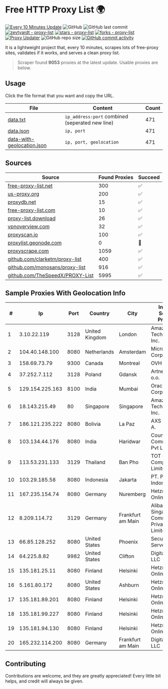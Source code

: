 
# Free HTTP Proxy List 🌍

[![Every 10 Minutes Update](https://github.com/mertguvencli/http-proxy-list/actions/workflows/main.yml/badge.svg?branch=main)](https://github.com/mertguvencli/http-proxy-list/actions/workflows/main.yml)
![GitHub](https://img.shields.io/github/license/mertguvencli/http-proxy-list)
![GitHub last commit](https://img.shields.io/github/last-commit/mertguvencli/http-proxy-list)
[![zevtyardt - proxy-list](https://img.shields.io/static/v1?label=zevtyardt&message=proxy-list&color=blue&logo=github)](https://github.com/zevtyardt/proxy-list "Go to GitHub repo")
[![stars - proxy-list](https://img.shields.io/github/stars/zevtyardt/proxy-list?style=social)](https://github.com/zevtyardt/proxy-list)
[![forks - proxy-list](https://img.shields.io/github/forks/zevtyardt/proxy-list?style=social)](https://github.com/zevtyardt/proxy-list)
[![Proxy Updater](https://github.com/zevtyardt/proxy-list/workflows/Proxy%20Updater/badge.svg)](https://github.com/zevtyardt/proxy-list/actions?query=workflow:"Proxy+Updater")
![GitHub repo size](https://img.shields.io/github/repo-size/zevtyardt/proxy-list)
[![GitHub commit activity](https://img.shields.io/github/commit-activity/m/zevtyardt/proxy-list?logo=commits)](https://github.com/zevtyardt/proxy-list/commits/main)

It is a lightweight project that, every 10 minutes, scrapes lots of free-proxy sites, validates if it works, and serves a clean proxy list.

> Scraper found **9053** proxies at the latest update. Usable proxies are below.

## Usage

Click the file format that you want and copy the URL.

|File|Content|Count|
|----|-------|-----|
|[data.txt](https://raw.githubusercontent.com/mertguvencli/http-proxy-list/main/proxy-list/data.txt)|`ip_address:port` combined (seperated new line)|471|
|[data.json](https://raw.githubusercontent.com/mertguvencli/http-proxy-list/main/proxy-list/data.json)|`ip, port`|471|
|[data-with-geolocation.json](https://raw.githubusercontent.com/mertguvencli/http-proxy-list/main/proxy-list/data-with-geolocation.json)|`ip, port, geolocation`|471|

## Sources

|Source|Found Proxies|Succeed|
|------|-------------|-------|
|[free-proxy-list.net](https://free-proxy-list.net)|300|✅|
|[us-proxy.org](https://www.us-proxy.org)|200|✅|
|[proxydb.net](http://proxydb.net)|15|✅|
|[free-proxy-list.com](https://free-proxy-list.com/?page=&port=&type%5B%5D=http&type%5B%5D=https&up_time=0&search=Search)|10|✅|
|[proxy-list.download](https://www.proxy-list.download/HTTP)|26|✅|
|[vpnoverview.com](https://vpnoverview.com/privacy/anonymous-browsing/free-proxy-servers)|32|✅|
|[proxyscan.io](https://www.proxyscan.io)|100|✅|
|[proxylist.geonode.com](https://proxylist.geonode.com/api/proxy-list?limit=300&page=1&sort_by=lastChecked&sort_type=desc&protocols=http,https)|0|🚫|
|[proxyscrape.com](https://api.proxyscrape.com/v2/?request=displayproxies&protocol=http&timeout=10000&country=all&ssl=all&anonymity=all)|1059|✅|
|[github.com/clarketm/proxy-list](https://raw.githubusercontent.com/clarketm/proxy-list/master/proxy-list-raw.txt)|400|✅|
|[github.com/monosans/proxy-list](https://raw.githubusercontent.com/monosans/proxy-list/main/proxies/http.txt)|916|✅|
|[github.com/TheSpeedX/PROXY-List](https://raw.githubusercontent.com/TheSpeedX/PROXY-List/master/http.txt)|5995|✅|


## Sample Proxies With Geolocation Info

|#|Ip|Port|Country|City|Internet Service Provider|
|-|--|----|-------|----|-------------------------|
|1|3.10.22.119|3128|United Kingdom|London|Amazon Technologies Inc.|
|2|104.40.148.100|8080|Netherlands|Amsterdam|Microsoft Corporation|
|3|158.69.73.79|9300|Canada|Montreal|OVH SAS|
|4|37.252.7.112|3128|Poland|Gdansk|Artnet Sp. z o.o.|
|5|129.154.225.163|8100|India|Mumbai|Oracle Corporation|
|6|18.143.215.49|80|Singapore|Singapore|Amazon Technologies Inc.|
|7|186.121.235.222|8080|Bolivia|La Paz|AXS Bolivia S. A.|
|8|103.134.44.176|8080|India|Haridwar|Countrylink Communiction Pvt Ltd|
|9|113.53.231.133|3129|Thailand|Ban Pho|TOT Public Company Limited|
|10|103.29.185.58|8080|Indonesia|Jakarta|PT. Pascal Indonesia|
|11|167.235.154.74|8080|Germany|Nuremberg|Hetzner Online GmbH|
|12|8.209.114.72|3129|Germany|Frankfurt am Main|Alibaba.com Singapore E-Commerce Private Limited|
|13|66.85.128.252|8080|United States|Phoenix|Secured Servers LLC|
|14|64.225.8.82|9982|United States|Clifton|DigitalOcean, LLC|
|15|135.181.25.11|8080|Finland|Helsinki|Hetzner Online GmbH|
|16|5.161.80.172|8080|United States|Ashburn|Hetzner Online GmbH|
|17|135.181.89.201|8080|Finland|Helsinki|Hetzner Online GmbH|
|18|135.181.99.227|8080|Finland|Helsinki|Hetzner Online GmbH|
|19|135.181.94.130|8080|Finland|Helsinki|Hetzner Online GmbH|
|20|165.232.114.200|8080|Germany|Frankfurt am Main|DigitalOcean, LLC|



## Contributing

Contributions are welcome, and they are greatly appreciated! Every
little bit helps, and credit will always be given.

